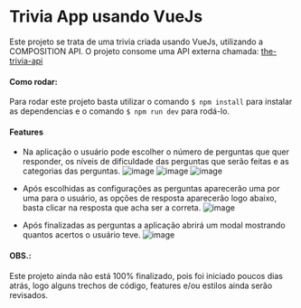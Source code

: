 # Trivia App usando VueJs
Este projeto se trata de uma trivia criada usando VueJs, utilizando a COMPOSITION API. O projeto consome uma API externa chamada: [the-trivia-api](https://the-trivia-api.com/)

#### Como rodar:
Para rodar este projeto basta utilizar o comando `$ npm install` para instalar as dependencias e o comando `$ npm run dev` para rodá-lo.

#### Features
* Na aplicação o usuário pode escolher o número de perguntas que quer responder, os níveis de dificuldade das perguntas que serão feitas e as categorias das perguntas.
  ![image](https://github.com/user-attachments/assets/189f8cfb-b24b-4e7b-9784-8efe262c193e)
  ![image](https://github.com/user-attachments/assets/e61b5121-a18c-42da-a001-448d63ef7656)
  ![image](https://github.com/user-attachments/assets/cdf8e79c-f6ef-42a4-a2fb-5f12f505e71f)
  
* Após escolhidas as configurações as perguntas aparecerão uma por uma para o usuário, as opções de resposta aparecerão logo abaixo, basta clicar na resposta que acha ser a correta.
  ![image](https://github.com/user-attachments/assets/c1056ce7-603e-4c15-825b-8ef8a141d79e)
  
* Após finalizadas as perguntas a aplicação abrirá um modal mostrando quantos acertos o usuário teve.
  ![image](https://github.com/user-attachments/assets/96886c47-298e-46f2-bf74-0557ba50c1b3)

#### OBS.: 
Este projeto ainda não está 100% finalizado, pois foi iniciado poucos dias atrás, logo alguns trechos de código, features e/ou estilos ainda serão revisados.
